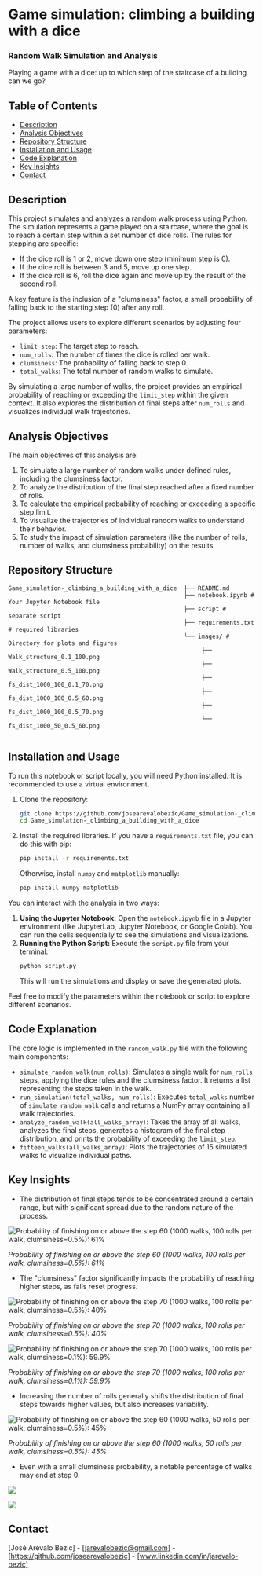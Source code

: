# Game simulation: climbing a building with a dice
### Random Walk Simulation and Analysis

Playing a game with a dice: up to which step of the staircase of a building can we go?

## Table of Contents
- [Description](#description)
- [Analysis Objectives](#analysis-objectives)
- [Repository Structure](#repository-structure)
- [Installation and Usage](#installation-and-usage)
- [Code Explanation](#code-explanation)
- [Key Insights](#key-insights)
- [Contact](#contact)

## Description
This project simulates and analyzes a random walk process using Python. The simulation represents a game played on a staircase, where the goal is to reach a certain step within a set number of dice rolls. The rules for stepping are specific:

- If the dice roll is 1 or 2, move down one step (minimum step is 0).
- If the dice roll is between 3 and 5, move up one step.
- If the dice roll is 6, roll the dice again and move up by the result of the second roll.

A key feature is the inclusion of a "clumsiness" factor, a small probability of falling back to the starting step (0) after any roll.

The project allows users to explore different scenarios by adjusting four parameters:

- `limit_step`: The target step to reach.
- `num_rolls`: The number of times the dice is rolled per walk.
- `clumsiness`: The probability of falling back to step 0.
- `total_walks`: The total number of random walks to simulate.

By simulating a large number of walks, the project provides an empirical probability of reaching or exceeding the `limit_step` within the given context. It also explores the distribution of final steps after `num_rolls` and visualizes individual walk trajectories.

## Analysis Objectives
The main objectives of this analysis are:
1.  To simulate a large number of random walks under defined rules, including the clumsiness factor.
2.  To analyze the distribution of the final step reached after a fixed number of rolls.
3.  To calculate the empirical probability of reaching or exceeding a specific step limit.
4.  To visualize the trajectories of individual random walks to understand their behavior.
5.  To study the impact of simulation parameters (like the number of rolls, number of walks, and clumsiness probability) on the results.


## Repository Structure

```
Game_simulation-_climbing_a_building_with_a_dice  ├── README.md 
                                                  ├── notebook.ipynb # Your Jupyter Notebook file 
                                                  ├── script # separate script
                                                  ├── requirements.txt # required libraries
                                                  └── images/ # Directory for plots and figures 
                                                       ├── Walk_structure_0.1_100.png 
                                                       ├── Walk_structure_0.5_100.png
                                                       ├── fs_dist_1000_100_0.1_70.png
                                                       ├── fs_dist_1000_100_0.5_60.png
                                                       ├── fs_dist_1000_100_0.5_70.png  
                                                       └── fs_dist_1000_50_0.5_60.png  
                                         
```

## Installation and Usage
To run this notebook or script locally, you will need Python installed. It is recommended to use a virtual environment.

1.  Clone the repository:
    ```bash
    git clone https://github.com/josearevalobezic/Game_simulation-_climbing_a_building_with_a_dice.git
    cd Game_simulation-_climbing_a_building_with_a_dice
    ```
2.  Install the required libraries. If you have a `requirements.txt` file, you can do this with pip:
    ```bash
    pip install -r requirements.txt
    ```
    Otherwise, install `numpy` and `matplotlib` manually:
    ```bash
    pip install numpy matplotlib
    ```

You can interact with the analysis in two ways:

1.  **Using the Jupyter Notebook:** Open the `notebook.ipynb` file in a Jupyter environment (like JupyterLab, Jupyter Notebook, or Google Colab). You can run the cells sequentially to see the simulations and visualizations.
2.  **Running the Python Script:** Execute the `script.py` file from your terminal:
    ```bash
    python script.py
    ```
    This will run the simulations and display or save the generated plots.

Feel free to modify the parameters within the notebook or script to explore different scenarios.

## Code Explanation
The core logic is implemented in the `random_walk.py` file with the following main components:
- `simulate_random_walk(num_rolls)`: Simulates a single walk for `num_rolls` steps, applying the dice rules and the clumsiness factor. It returns a list representing the steps taken in the walk.
- `run_simulation(total_walks, num_rolls)`: Executes `total_walks` number of `simulate_random_walk` calls and returns a NumPy array containing all walk trajectories.
- `analyze_random_walk(all_walks_array)`: Takes the array of all walks, analyzes the final steps, generates a histogram of the final step distribution, and prints the probability of exceeding the `limit_step`.
- `fifteen_walks(all_walks_array)`: Plots the trajectories of 15 simulated walks to visualize individual paths.

## Key Insights




- The distribution of final steps tends to be concentrated around a certain range, but with significant spread due to the random nature of the process.

  
![Probability of finishing on or above the step 60 (1000 walks, 100 rolls per walk, clumsiness=0.5%): 61%](images/fs_dist_1000_100_0.5_60.png)

*Probability of finishing on or above the step 60 (1000 walks, 100 rolls per walk, clumsiness=0.5%): 61%*





- The "clumsiness" factor significantly impacts the probability of reaching higher steps, as falls reset progress.

![Probability of finishing on or above the step 70 (1000 walks, 100 rolls per walk, clumsiness=0.5%): 40%](images/fs_dist_1000_100_0.5_70.png)

*Probability of finishing on or above the step 70 (1000 walks, 100 rolls per walk, clumsiness=0.5%): 40%*

![Probability of finishing on or above the step 70 (1000 walks, 100 rolls per walk, clumsiness=0.1%): 59.9%](images/fs_dist_1000_100_0.1_70.png)

*Probability of finishing on or above the step 70 (1000 walks, 100 rolls per walk, clumsiness=0.1%): 59.9%*



  
- Increasing the number of rolls generally shifts the distribution of final steps towards higher values, but also increases variability.

![Probability of finishing on or above the step 60 (1000 walks, 50 rolls per walk, clumsiness=0.5%): 45%](images/fs_dist_1000_50_0.5_60.png)

*Probability of finishing on or above the step 60 (1000 walks, 50 rolls per walk, clumsiness=0.5%): 45%*

  
- Even with a small clumsiness probability, a notable percentage of walks may end at step 0.

![](images/Walk_structure_0.5_100.png)

![](images/Walk_structure_0.1_100.png)

## Contact
[José Arévalo Bezic] - [jarevalobezic@gmail.com] - [https://github.com/josearevalobezic] - [www.linkedin.com/in/jarevalo-bezic]

